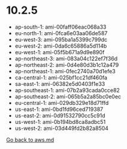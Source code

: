 
 # 10.2.5
- ap-south-1: ami-00faff06eac068a33
- eu-north-1: ami-0fca6e03aa06de587
- eu-west-3: ami-095ba1a5399c799dc
- eu-west-2: ami-0da6c65886a5d114b
- eu-west-1: ami-05f5b671a9d9e890f
- ap-northeast-3: ami-083a04c122ef7f36d
- ap-northeast-2: ami-0d4e80d3b1c12a479
- ap-northeast-1: ami-0fec2740a70d1efe3
- ca-central-1: ami-025bf1cc21df460fa
- sa-east-1: ami-06382e5d0403f1e33
- ap-southeast-1: ami-07b2a93cada0cce82
- ap-southeast-2: ami-065b5a2a85bc0e0ec
- eu-central-1: ami-029db329e18d71ffd
- us-east-1: ami-0bd1fd96ced719387
- us-east-2: ami-0d91532790cc5c91d
- us-west-1: ami-0b194bd8ca8adbc51
- us-west-2: ami-03d449fd2b82a8504

[Go back to aws.md](../../aws.md) 
